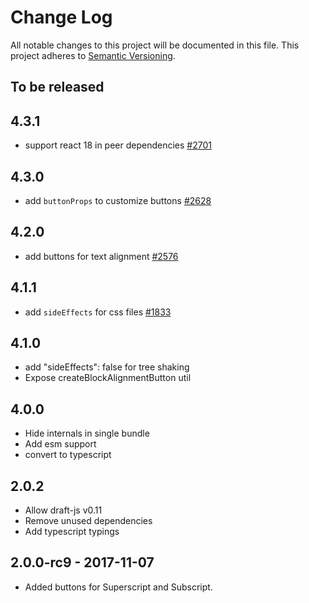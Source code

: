 # Change Log

All notable changes to this project will be documented in this file.
This project adheres to [Semantic Versioning](http://semver.org/).

## To be released

## 4.3.1

- support react 18 in peer dependencies [#2701](https://github.com/draft-js-plugins/draft-js-plugins/issues/2701)

## 4.3.0

- add `buttonProps` to customize buttons [#2628](https://github.com/draft-js-plugins/draft-js-plugins/issues/2628)

## 4.2.0

- add buttons for text alignment [#2576](https://github.com/draft-js-plugins/draft-js-plugins/pull/2576)

## 4.1.1

- add `sideEffects` for css files [#1833](https://github.com/draft-js-plugins/draft-js-plugins/issues/1833)

## 4.1.0

- add "sideEffects": false for tree shaking
- Expose createBlockAlignmentButton util

## 4.0.0

- Hide internals in single bundle
- Add esm support
- convert to typescript

## 2.0.2

- Allow draft-js v0.11
- Remove unused dependencies
- Add typescript typings

## 2.0.0-rc9 - 2017-11-07

- Added buttons for Superscript and Subscript.

